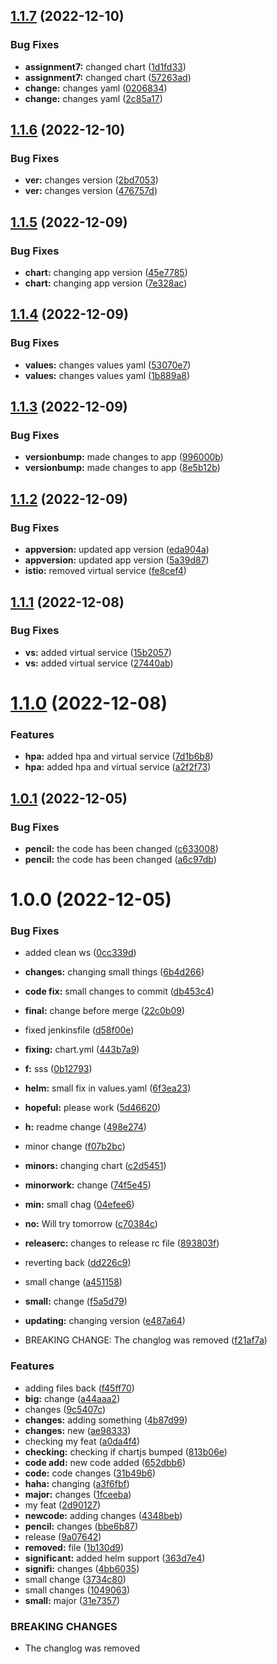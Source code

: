 ## [1.1.7](https://github.com/cyse7125-fall2022-group02/helm-chart/compare/v1.1.6...v1.1.7) (2022-12-10)


### Bug Fixes

* **assignment7:** changed chart ([1d1fd33](https://github.com/cyse7125-fall2022-group02/helm-chart/commit/1d1fd3317ae88f156e1e98e59511a5e5ecce7304))
* **assignment7:** changed chart ([57263ad](https://github.com/cyse7125-fall2022-group02/helm-chart/commit/57263adb488e9671304c1464d8b90c640e135ef5))
* **change:** changes yaml ([0206834](https://github.com/cyse7125-fall2022-group02/helm-chart/commit/020683487de09f98035217e6b378990179b22eb4))
* **change:** changes yaml ([2c85a17](https://github.com/cyse7125-fall2022-group02/helm-chart/commit/2c85a17115860c5cffb5505ec6c8124af6cbaaf4))

## [1.1.6](https://github.com/cyse7125-fall2022-group02/helm-chart/compare/v1.1.5...v1.1.6) (2022-12-10)


### Bug Fixes

* **ver:** changes version ([2bd7053](https://github.com/cyse7125-fall2022-group02/helm-chart/commit/2bd705331d553422278e4f69daee5dd0fb7f1e6c))
* **ver:** changes version ([476757d](https://github.com/cyse7125-fall2022-group02/helm-chart/commit/476757d9f3c2ec3bb3eb0c1e56c9e86d5e0ee313))

## [1.1.5](https://github.com/cyse7125-fall2022-group02/helm-chart/compare/v1.1.4...v1.1.5) (2022-12-09)


### Bug Fixes

* **chart:** changing app version ([45e7785](https://github.com/cyse7125-fall2022-group02/helm-chart/commit/45e778520b907c1113bfab038dd31713e7ca91ac))
* **chart:** changing app version ([7e328ac](https://github.com/cyse7125-fall2022-group02/helm-chart/commit/7e328ac4fa9d7dcc7aaca2ef537a309ea9283b74))

## [1.1.4](https://github.com/cyse7125-fall2022-group02/helm-chart/compare/v1.1.3...v1.1.4) (2022-12-09)


### Bug Fixes

* **values:** changes values yaml ([53070e7](https://github.com/cyse7125-fall2022-group02/helm-chart/commit/53070e79a667f4d5a7247f6fd1b6d4a89a6fc579))
* **values:** changes values yaml ([1b889a8](https://github.com/cyse7125-fall2022-group02/helm-chart/commit/1b889a88534b7dcc767fcedf97c1220261d81df1))

## [1.1.3](https://github.com/cyse7125-fall2022-group02/helm-chart/compare/v1.1.2...v1.1.3) (2022-12-09)


### Bug Fixes

* **versionbump:** made changes to app ([996000b](https://github.com/cyse7125-fall2022-group02/helm-chart/commit/996000b0064b1dfd8c5d37ece801f785f3c55929))
* **versionbump:** made changes to app ([8e5b12b](https://github.com/cyse7125-fall2022-group02/helm-chart/commit/8e5b12b9ef8897abbdfaab13eb13f8165e742160))

## [1.1.2](https://github.com/cyse7125-fall2022-group02/helm-chart/compare/v1.1.1...v1.1.2) (2022-12-09)


### Bug Fixes

* **appversion:** updated app version ([eda904a](https://github.com/cyse7125-fall2022-group02/helm-chart/commit/eda904adaf18ec46fef1cf21aec49391661d7bde))
* **appversion:** updated app version ([5a39d87](https://github.com/cyse7125-fall2022-group02/helm-chart/commit/5a39d8702d3ab2b8f93cafbf62ec5a46242a9b2f))
* **istio:** removed virtual service ([fe8cef4](https://github.com/cyse7125-fall2022-group02/helm-chart/commit/fe8cef4790647ca642b16eead37c592da1b89846))

## [1.1.1](https://github.com/cyse7125-fall2022-group02/helm-chart/compare/v1.1.0...v1.1.1) (2022-12-08)


### Bug Fixes

* **vs:** added virtual service ([15b2057](https://github.com/cyse7125-fall2022-group02/helm-chart/commit/15b20572369f7c3546115927bd33137903e9eb32))
* **vs:** added virtual service ([27440ab](https://github.com/cyse7125-fall2022-group02/helm-chart/commit/27440ab734126c661be4b676fb2d884db5d212e4))

# [1.1.0](https://github.com/cyse7125-fall2022-group02/helm-chart/compare/v1.0.1...v1.1.0) (2022-12-08)


### Features

* **hpa:** added hpa and virtual service ([7d1b6b8](https://github.com/cyse7125-fall2022-group02/helm-chart/commit/7d1b6b808c8741e735f6ca6e7a1bdde1460d04af))
* **hpa:** added hpa and virtual service ([a2f2f73](https://github.com/cyse7125-fall2022-group02/helm-chart/commit/a2f2f739ba67205a1c4082591baca49c5044dbb1))

## [1.0.1](https://github.com/cyse7125-fall2022-group02/helm-chart/compare/v1.0.0...v1.0.1) (2022-12-05)


### Bug Fixes

* **pencil:** the code has been changed ([c633008](https://github.com/cyse7125-fall2022-group02/helm-chart/commit/c6330082f6e52be87dabbd615a9a6c23e1862127))
* **pencil:** the code has been changed ([a6c97db](https://github.com/cyse7125-fall2022-group02/helm-chart/commit/a6c97db39261ad325f5970755d705c6b5989862e))

# 1.0.0 (2022-12-05)


### Bug Fixes

* added clean ws ([0cc339d](https://github.com/cyse7125-fall2022-group02/helm-chart/commit/0cc339d894c4c5a3c60a3588722ea798a1ad6b81))
* **changes:** changing small things ([6b4d266](https://github.com/cyse7125-fall2022-group02/helm-chart/commit/6b4d26644fc87dae1a8af9f5f30b4360a36f9486))
* **code fix:** small changes to commit ([db453c4](https://github.com/cyse7125-fall2022-group02/helm-chart/commit/db453c44e8fbc423601c0ca7910c5a0770a99cff))
* **final:** change before merge ([22c0b09](https://github.com/cyse7125-fall2022-group02/helm-chart/commit/22c0b095140567b7f308e453d22077d65a160a96))
* fixed jenkinsfile ([d58f00e](https://github.com/cyse7125-fall2022-group02/helm-chart/commit/d58f00ec2c763006c672cf94dfd99c1a0154007a))
* **fixing:** chart.yml ([443b7a9](https://github.com/cyse7125-fall2022-group02/helm-chart/commit/443b7a9887cc210db5c6deed5b8e6cf2bf701930))
* **f:** sss ([0b12793](https://github.com/cyse7125-fall2022-group02/helm-chart/commit/0b12793f73155df7c8aa4b3513434c5915122175))
* **helm:** small fix in values.yaml ([6f3ea23](https://github.com/cyse7125-fall2022-group02/helm-chart/commit/6f3ea236a76d53ec17e18b95688e45cbd8a8c302))
* **hopeful:** please work ([5d46620](https://github.com/cyse7125-fall2022-group02/helm-chart/commit/5d46620d093a8c794d733e1a6a2828f5a3d5e70f))
* **h:** readme change ([498e274](https://github.com/cyse7125-fall2022-group02/helm-chart/commit/498e27454303dc8081dd73b36e56c1e6368496c3))
* minor change ([f07b2bc](https://github.com/cyse7125-fall2022-group02/helm-chart/commit/f07b2bcd1f3aee583bf717bc79891459ea2daee9))
* **minors:** changing chart ([c2d5451](https://github.com/cyse7125-fall2022-group02/helm-chart/commit/c2d54517ccbfd683761cf99cb9faa1dfedb43477))
* **minorwork:** change ([74f5e45](https://github.com/cyse7125-fall2022-group02/helm-chart/commit/74f5e4505ccdd1b9457256184257d83f25b46ac6))
* **min:** small chag ([04efee6](https://github.com/cyse7125-fall2022-group02/helm-chart/commit/04efee64bd94dc987651df3cb775b0b6493cda2e))
* **no:** Will try tomorrow ([c70384c](https://github.com/cyse7125-fall2022-group02/helm-chart/commit/c70384c5b10bc86c8889cbb6edefd8dd129b8b37))
* **releaserc:** changes to release rc file ([893803f](https://github.com/cyse7125-fall2022-group02/helm-chart/commit/893803f1b779510a9a2b8edf097bb7ddd8c2b803))
* reverting back ([dd226c9](https://github.com/cyse7125-fall2022-group02/helm-chart/commit/dd226c9c97eec57664575c96d5d75b344ab831ee))
* small change ([a451158](https://github.com/cyse7125-fall2022-group02/helm-chart/commit/a451158e1e81a8cb4cae5d21c4d9df977800e775))
* **small:** change ([f5a5d79](https://github.com/cyse7125-fall2022-group02/helm-chart/commit/f5a5d79c58fd573f58795b639ba49b5fd1549d8d))
* **updating:** changing version ([e487a64](https://github.com/cyse7125-fall2022-group02/helm-chart/commit/e487a64928d726840f31f0a9f978fa8dcdb5f597))


* BREAKING CHANGE: The changlog was removed ([f21af7a](https://github.com/cyse7125-fall2022-group02/helm-chart/commit/f21af7ae1fe3921899a0c8f647453576e83c2938))


### Features

* adding files back ([f45ff70](https://github.com/cyse7125-fall2022-group02/helm-chart/commit/f45ff706910182c04ded554324aae206885c93d9))
* **big:** change ([a44aaa2](https://github.com/cyse7125-fall2022-group02/helm-chart/commit/a44aaa2a8d43b3d5c2948dfc3cafabcf7f8bc35b))
* changes ([9c5407c](https://github.com/cyse7125-fall2022-group02/helm-chart/commit/9c5407c75a0c6e5b935791a1785a9a98dcaca4d6))
* **changes:** adding something ([4b87d99](https://github.com/cyse7125-fall2022-group02/helm-chart/commit/4b87d994a06603935f1ca987044e27d22b773d94))
* **changes:** new ([ae98333](https://github.com/cyse7125-fall2022-group02/helm-chart/commit/ae9833304887ebc1ad8a6c8320134ccd05d54e74))
* checking my feat ([a0da4f4](https://github.com/cyse7125-fall2022-group02/helm-chart/commit/a0da4f420ceefc806a7a2e8d16edf199c7c2a6a4))
* **checking:** checking if chartjs bumped ([813b06e](https://github.com/cyse7125-fall2022-group02/helm-chart/commit/813b06ef6cb82cd1637ef2092e57304032236264))
* **code add:** new code added ([652dbb6](https://github.com/cyse7125-fall2022-group02/helm-chart/commit/652dbb6f658629c8fc957f18a3d2e1b351bf0d73))
* **code:** code changes ([31b49b6](https://github.com/cyse7125-fall2022-group02/helm-chart/commit/31b49b681024541dd6452463ea2fd8569631f7f6))
* **haha:** changing ([a3f6fbf](https://github.com/cyse7125-fall2022-group02/helm-chart/commit/a3f6fbff97c29382cd6008d42835eea8efe80f89))
* **major:** changes ([1fceeba](https://github.com/cyse7125-fall2022-group02/helm-chart/commit/1fceebad4b1ea85eb70fe68a04b9786b315164b5))
* my feat ([2d90127](https://github.com/cyse7125-fall2022-group02/helm-chart/commit/2d90127ad150353e99059d297e37dee7b3b87844))
* **newcode:** adding changes ([4348beb](https://github.com/cyse7125-fall2022-group02/helm-chart/commit/4348bebf3422990aebb3da43626e29030db03aaf))
* **pencil:** changes ([bbe6b87](https://github.com/cyse7125-fall2022-group02/helm-chart/commit/bbe6b878f2d81ef123c3a4247117b0171ddc9c73))
* release ([9a07642](https://github.com/cyse7125-fall2022-group02/helm-chart/commit/9a076425e3fd14f6e3e499ed296f1b8426c4c55f))
* **removed:** file ([1b130d9](https://github.com/cyse7125-fall2022-group02/helm-chart/commit/1b130d9f8f690de2e8c9e910a5fbd3dbc175afca))
* **significant:** added helm support ([363d7e4](https://github.com/cyse7125-fall2022-group02/helm-chart/commit/363d7e4e0805c96353c3edd6b12d0962e75ddd04))
* **signifi:** changes ([4bb6035](https://github.com/cyse7125-fall2022-group02/helm-chart/commit/4bb6035dc00283eb1e1da1ecb8d4e8336d5af1e7))
* small change ([3734c80](https://github.com/cyse7125-fall2022-group02/helm-chart/commit/3734c80dc9ab11b9f16b7fb23bc0af3ff09e2d74))
* small changes ([1049063](https://github.com/cyse7125-fall2022-group02/helm-chart/commit/1049063e37febe91e488bcfc79469ca61c22173f))
* **small:** major ([31e7357](https://github.com/cyse7125-fall2022-group02/helm-chart/commit/31e73578591d592de4e135c28b47ac6b137cfcd0))


### BREAKING CHANGES

* The changlog was removed
